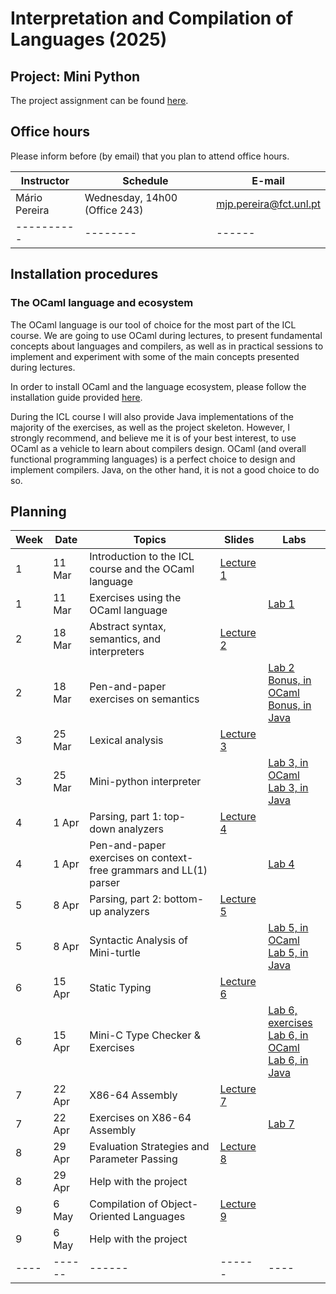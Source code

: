 # Interpretation and Compilation of Languages (2025)

## Project: Mini Python

The project assignment can be found [here](project/index).

## Office hours

Please inform before (by email) that you plan to attend office hours.

| Instructor | Schedule | E-mail |
| ---------- | -------- | ------ |
| Mário Pereira | Wednesday, 14h00 (Office 243) | mjp.pereira@fct.unl.pt |
| ---------- | -------- | ------ |

## Installation procedures

### The OCaml language and ecosystem

The OCaml language is our tool of choice for the most part of the ICL
course. We are going to use OCaml during lectures, to present
fundamental concepts about languages and compilers, as well as in
practical sessions to implement and experiment with some of the main
concepts presented during lectures.

In order to install OCaml and the language ecosystem, please follow
the installation guide provided [here](install_ocaml).

During the ICL course I will also provide Java implementations of the
majority of the exercises, as well as the project skeleton. However, I
strongly recommend, and believe me it is of your best interest, to use
OCaml as a vehicle to learn about compilers design. OCaml (and overall
functional programming languages) is a perfect choice to design and
implement compilers. Java, on the other hand, it is not a good choice
to do so.

## Planning

| Week | Date | Topics | Slides | Labs |
| ---- | ---- | ------ | ------ | ---- |
| 1    | 11 Mar | Introduction to the ICL course and the OCaml language  | [Lecture 1](lecture1.pdf)  |      |
| 1    | 11 Mar | Exercises using the OCaml language |        |  [Lab 1](lab1)    |
| 2    | 18 Mar | Abstract syntax, semantics, and interpreters  | [Lecture 2](lecture2.pdf)         |      |
| 2    | 18 Mar | Pen-and-paper exercises on semantics |        |  [Lab 2](lab2/lab2.pdf) <br>[Bonus, in OCaml](lab2/bonus) <br> [Bonus, in Java](lab2/bonus_java)  |
| 3    | 25 Mar | Lexical analysis  | [Lecture 3](lecture3.pdf)         |      |
| 3    | 25 Mar | Mini-python interpreter |        |  [Lab 3, in OCaml](lab3/index) <br> [Lab 3, in Java](lab3/index-java)  |
| 4    | 1 Apr  | Parsing, part 1: top-down analyzers  | [Lecture 4](lecture4.pdf)         |      |
| 4    | 1 Apr  | Pen-and-paper exercises on context-free grammars and LL(1) parser |        |  [Lab 4](lab4/lab4.pdf)  |
| 5    | 8 Apr  | Parsing, part 2: bottom-up analyzers  | [Lecture 5](lecture5.pdf)         |      |
| 5    | 8 Apr  | Syntactic Analysis of Mini-turtle |        |  [Lab 5, in OCaml](lab5/index) <br> [Lab 5, in Java](lab5/index-java) |
| 6    | 15 Apr | Static Typing  | [Lecture 6](lecture6.pdf)         |      |
| 6    | 15 Apr | Mini-C Type Checker & Exercises |        |  [Lab 6, exercises](lab6/lab6.pdf) <br> [Lab 6, in OCaml](lab6/index) <br> [Lab 6, in Java](lab6/index-java) |
| 7    | 22 Apr | X86-64 Assembly  | [Lecture 7](lecture7.pdf)         |      |
| 7    | 22 Apr | Exercises on X86-64 Assembly |        |  [Lab 7](lab7/index) |
| 8    | 29 Apr | Evaluation Strategies and Parameter Passing  | [Lecture 8](lecture8.pdf)         |      |
| 8    | 29 Apr | Help with the project |        |   |
| 9    | 6 May  | Compilation of Object-Oriented Languages  | [Lecture 9](lecture9.pdf)         |      |
| 9    | 6 May  | Help with the project |        |   |
| ---- | ------ | ------ | ------ | ---- |
